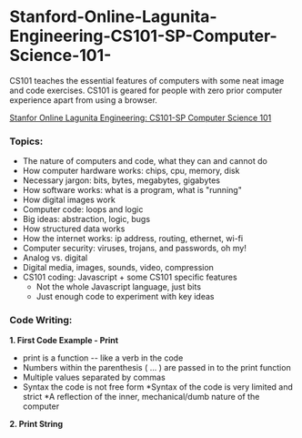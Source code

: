 # Stanford-Online-Lagunita-Engineering-CS101-SP-Computer-Science-101-

CS101 teaches the essential features of computers with some neat image and code exercises. CS101 is geared for people with zero prior computer experience apart from using a browser.

[Stanfor Online Lagunita Engineering: CS101-SP Computer Science 101](https://lagunita.stanford.edu/courses/Engineering/CS101/Summer2014/courseware/d1714dd9a6f84dd683be1eb737b6dbfe/d47eb90418a64f3b8c7a8e0467f0db45/1)


### Topics: ###

* The nature of computers and code, what they can and cannot do
* How computer hardware works: chips, cpu, memory, disk
* Necessary jargon: bits, bytes, megabytes, gigabytes
* How software works: what is a program, what is "running"
* How digital images work
* Computer code: loops and logic
* Big ideas: abstraction, logic, bugs
* How structured data works
* How the internet works: ip address, routing, ethernet, wi-fi
* Computer security: viruses, trojans, and passwords, oh my!
* Analog vs. digital
* Digital media, images, sounds, video, compression
* CS101 coding: Javascript + some CS101 specific features
    * Not the whole Javascript language, just bits
    * Just enough code to experiment with key ideas


### Code Writing: ###

**1. First Code Example - Print**

* print is a function -- like a verb in the code
* Numbers within the parenthesis ( ... ) are passed in to the print function
* Multiple values separated by commas
* Syntax the code is not free form
   *Syntax of the code is very limited and strict
   *A reflection of the inner, mechanical/dumb nature of the computer 
   
**2. Print String**


